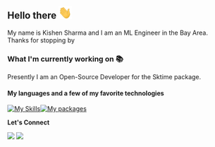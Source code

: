 ## Hello there <img src="https://github.com/ksharma6/ksharma6/blob/main/wave.gif" width="30px">

My name is Kishen Sharma and I am an ML Engineer in the Bay Area. Thanks for stopping by

### What I'm currently working on 📚
Presently I am an Open-Source Developer for the Sktime package.

#### My languages and a few of my favorite technologies 

[![My Skills](https://skillicons.dev/icons?i=py,cpp)](https://skillicons.dev)[![My packages](https://skillicons.dev/icons?i=linux,pytorch,opencv,github,aws,cmake)](https://skillicons.dev)

**Let's Connect**

[<img src="https://img.shields.io/badge/LinkedIn-0077B5?style=for-the-badge&logo=linkedin&logoColor=white" />](https://www.linkedin.com/in/kishen-sharma/)
[<img src="https://img.shields.io/badge/Tutanota-840010?style=for-the-badge&logo=Tutanota&logoColor=white" />](mailto:cornhusk_outsmart794@simplelogin.com)


<!---
ksharma6/ksharma6 is a ✨ special ✨ repository because its `README.md` (this file) appears on your GitHub profile.
You can click the Preview link to take a look at your changes.
--->

